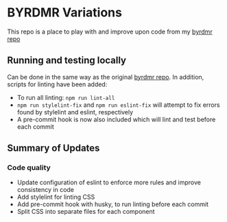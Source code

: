 # BYRDMR Variations

This repo is a place to play with and improve upon code from my [byrdmr repo](https://github.com/Simon994/byrdmr)

## Running and testing locally
Can be done in the same way as the original [byrdmr repo](https://github.com/Simon994/byrdmr).
In addition, scripts for linting have been added:
* To run all linting: `npm run lint-all`
* `npm run stylelint-fix` and `npm run eslint-fix` will attempt to fix errors found by stylelint and eslint, respectively
* A pre-commit hook is now also included which will lint and test before each commit

## Summary of Updates

### Code quality
* Update configuration of eslint to enforce more rules and improve consistency in code
* Add stylelint for linting CSS
* Add pre-commit hook with husky, to run linting before each commit
* Split CSS into separate files for each component

